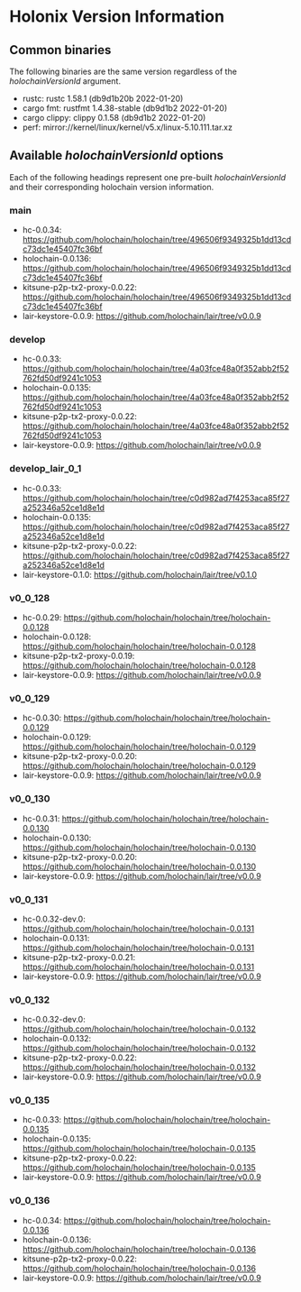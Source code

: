 # Holonix Version Information

## Common binaries
The following binaries are the same version regardless of the _holochainVersionId_ argument.

- rustc: rustc 1.58.1 (db9d1b20b 2022-01-20)
- cargo fmt: rustfmt 1.4.38-stable (db9d1b2 2022-01-20)
- cargo clippy: clippy 0.1.58 (db9d1b2 2022-01-20)
- perf: mirror://kernel/linux/kernel/v5.x/linux-5.10.111.tar.xz

## Available _holochainVersionId_ options
Each of the following headings represent one pre-built _holochainVersionId_ and their corresponding holochain version information.

### main
- hc-0.0.34: https://github.com/holochain/holochain/tree/496506f9349325b1dd13cdc73dc1e45407fc36bf
- holochain-0.0.136: https://github.com/holochain/holochain/tree/496506f9349325b1dd13cdc73dc1e45407fc36bf
- kitsune-p2p-tx2-proxy-0.0.22: https://github.com/holochain/holochain/tree/496506f9349325b1dd13cdc73dc1e45407fc36bf
- lair-keystore-0.0.9: https://github.com/holochain/lair/tree/v0.0.9

### develop
- hc-0.0.33: https://github.com/holochain/holochain/tree/4a03fce48a0f352abb2f52762fd50df9241c1053
- holochain-0.0.135: https://github.com/holochain/holochain/tree/4a03fce48a0f352abb2f52762fd50df9241c1053
- kitsune-p2p-tx2-proxy-0.0.22: https://github.com/holochain/holochain/tree/4a03fce48a0f352abb2f52762fd50df9241c1053
- lair-keystore-0.0.9: https://github.com/holochain/lair/tree/v0.0.9

### develop_lair_0_1
- hc-0.0.33: https://github.com/holochain/holochain/tree/c0d982ad7f4253aca85f27a252346a52ce1d8e1d
- holochain-0.0.135: https://github.com/holochain/holochain/tree/c0d982ad7f4253aca85f27a252346a52ce1d8e1d
- kitsune-p2p-tx2-proxy-0.0.22: https://github.com/holochain/holochain/tree/c0d982ad7f4253aca85f27a252346a52ce1d8e1d
- lair-keystore-0.1.0: https://github.com/holochain/lair/tree/v0.1.0

### v0_0_128
- hc-0.0.29: https://github.com/holochain/holochain/tree/holochain-0.0.128
- holochain-0.0.128: https://github.com/holochain/holochain/tree/holochain-0.0.128
- kitsune-p2p-tx2-proxy-0.0.19: https://github.com/holochain/holochain/tree/holochain-0.0.128
- lair-keystore-0.0.9: https://github.com/holochain/lair/tree/v0.0.9

### v0_0_129
- hc-0.0.30: https://github.com/holochain/holochain/tree/holochain-0.0.129
- holochain-0.0.129: https://github.com/holochain/holochain/tree/holochain-0.0.129
- kitsune-p2p-tx2-proxy-0.0.20: https://github.com/holochain/holochain/tree/holochain-0.0.129
- lair-keystore-0.0.9: https://github.com/holochain/lair/tree/v0.0.9

### v0_0_130
- hc-0.0.31: https://github.com/holochain/holochain/tree/holochain-0.0.130
- holochain-0.0.130: https://github.com/holochain/holochain/tree/holochain-0.0.130
- kitsune-p2p-tx2-proxy-0.0.20: https://github.com/holochain/holochain/tree/holochain-0.0.130
- lair-keystore-0.0.9: https://github.com/holochain/lair/tree/v0.0.9

### v0_0_131
- hc-0.0.32-dev.0: https://github.com/holochain/holochain/tree/holochain-0.0.131
- holochain-0.0.131: https://github.com/holochain/holochain/tree/holochain-0.0.131
- kitsune-p2p-tx2-proxy-0.0.21: https://github.com/holochain/holochain/tree/holochain-0.0.131
- lair-keystore-0.0.9: https://github.com/holochain/lair/tree/v0.0.9

### v0_0_132
- hc-0.0.32-dev.0: https://github.com/holochain/holochain/tree/holochain-0.0.132
- holochain-0.0.132: https://github.com/holochain/holochain/tree/holochain-0.0.132
- kitsune-p2p-tx2-proxy-0.0.22: https://github.com/holochain/holochain/tree/holochain-0.0.132
- lair-keystore-0.0.9: https://github.com/holochain/lair/tree/v0.0.9

### v0_0_135
- hc-0.0.33: https://github.com/holochain/holochain/tree/holochain-0.0.135
- holochain-0.0.135: https://github.com/holochain/holochain/tree/holochain-0.0.135
- kitsune-p2p-tx2-proxy-0.0.22: https://github.com/holochain/holochain/tree/holochain-0.0.135
- lair-keystore-0.0.9: https://github.com/holochain/lair/tree/v0.0.9

### v0_0_136
- hc-0.0.34: https://github.com/holochain/holochain/tree/holochain-0.0.136
- holochain-0.0.136: https://github.com/holochain/holochain/tree/holochain-0.0.136
- kitsune-p2p-tx2-proxy-0.0.22: https://github.com/holochain/holochain/tree/holochain-0.0.136
- lair-keystore-0.0.9: https://github.com/holochain/lair/tree/v0.0.9
